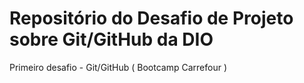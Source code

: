 # Repositório do Desafio de Projeto sobre Git/GitHub da DIO
Primeiro desafio - Git/GitHub ( Bootcamp Carrefour ) 
